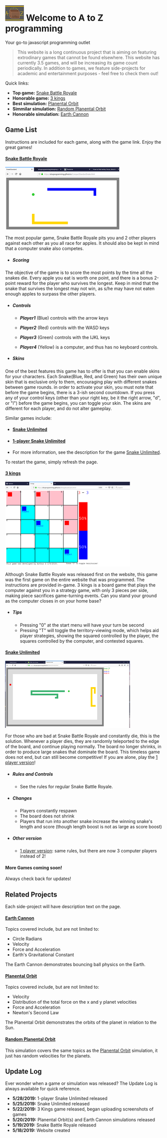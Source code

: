# ![alt text](WebsiteLogo2.png "Logo") Welcome to A to Z programming

Your go-to javascript programming outlet
> This website is a long continuous project that is aiming on featuring extrodinary games that cannot be found elsewhere. This website has currently 3.5 games, and will be increasing its game count periodically. In addition to games, we feature side-projects for academic and entertainment purposes - feel free to check them out!

Quick links: 
  - **Top game:** [Snake Battle Royale](./CompactStandardSnake.html)
  - **Honorable game:** [3 kings](./3kingsBoardGame.html)
  - **Best simulation:** [Planental Orbit](./Physics2.html)
  - **Simmilar simulation:** [Random Planental Orbit](./Physics2rand.html)
  - **Honorable simulation:** [Earth Cannon](./Physics.html)

## Game List

Instructions are included for each game, along with the game link. Enjoy the great games!

#### [Snake Battle Royale](./CompactStandardSnake.html)
![alt text](SnakeScreenshot.png "Snake")

The most popular game, Snake Battle Royale pits you and 2 other players against each other as you all race for apples. It should also be kept in mind that a computer snake also competes.
  * ##### Scoring
The objective of the game is to score the most points by the time all the snakes die. Every apple you eat is worth one point, and there is a bonus 2-point reward for the player who survives the longest. Keep in mind that the snake that survives the longest may not win, as s/he may have not eaten enough apples to surpass the other players.
  * ##### Controls
       * _**Player1**_ (Blue) controls with the arrow keys

       * _**Player2**_ (Red) controls with the WASD keys

       * _**Player3**_ (Green) controls with the IJKL keys

       * _**Player4**_ (Yellow) is a computer, and thus has no keyboard controls.
  * ##### Skins
One of the best features this game has to offer is that you can enable skins for your characters. Each Snake(Blue, Red, and Green) has their own unique skin that is exclusive only to them, encouraging play with different snakes between game rounds. in order to activate your skin, you must note that before the game begins, there is a 3-ish second countdown. If you press any of your control keys (other than your right key, be it the right arrow, "d", or "l") before the game begins, you can toggle your skin. The skins are different for each player, and do not alter gameplay.

Similar games include:
  * #### [Snake Unlimited](./SnakeUnlimited.html)
  * #### [1-player Snake Unlimited](./SnakeUnlimited.html)
  * For more information, see the description for the game [Snake Unlimited](./SnakeUnlimited.html).

To restart the game, simply refresh the page.

#### [3 kings](./3kingsBoardGame.html)
![alt text](3Kings.png "3kings")

Although Snake Battle Royale was released first on the website, this game was the first game on the entire website that was programmed. The instructions are provided in-game. 3 kings is a board game that plays the computer against you in a strategy game, with only 3 pieces per side, making piece sacrifices game-turning events. Can you stand your ground as the computer closes in on your home base?
  * ##### Tips
    * Pressing "0" at the start menu will have your turn be second
    * Pressing "T" will toggle the territory-viewing mode, which helps aid player strategies, showing the squared controlled by the player, the squares controlled by the computer, and contested squares.

#### [Snake Unlimited](./SnakeUnlimited.html)
![alt text](SU-Screenshot.png "Snake unlimited")

For those who are bad at Snake Battle Royale and constantly die, this is the solution. Whenever a player dies, they are randomly teleported to the edge of the board, and continue playing normally. The board no longer shrinks, in order to produce large snakes that dominate the board. This timeless game does not end, but can still become competitive! If you are alone, play the [1 player version](./SnakeUnlimitedAI.html)!
  * ##### Rules and Controls
    * See the rules for regular Snake Battle Royale.
  * ##### Changes
    * Players constantly respawn
    * The board does not shrink
    * Players that run into another snake increase the winning snake's length and score (though length boost is not as large as score boost)
  * ##### Other version
    * [1 player version](./SnakeUnlimitedAI.html): same rules, but there are now 3 computer players instead of 2!

#### More Games coming soon!

Always check back for updates!

## Related Projects

Each side-project will have description text on the page.

#### [Earth Cannon](./Physics.html)
Topics covered include, but are not limited to:
  - Circle Radians
  - Velocity
  - Force and Acceleration
  - Earth's Gravitational Constant

The Earth Cannon demonstrates bouncing ball physics on the Earth.
#### [Planental Orbit](./Physics2.html)
Topics covered include, but are not limited to:
  - Velocity
  - Distribution of the total force on the x and y planet velocities
  - Force and Acceleration
  - Newton's Second Law
  
The Planental Orbit demonstrates the orbits of the planet in relation to the Sun.
#### [Random Planental Orbit](./Physics2rand.html)
This simulation covers the same topics as the [Planental Orbit](./Physics2.html) simulation, it just has random velocities for the planets.

## Update Log

Ever wonder when a game or simulation was released? The Update Log is always available for quick reference.
  - **5/28/2019:** 1-player Snake Unlimited released
  - **5/25/2019:** Snake Unlimited released
  - **5/22/2019:** 3 Kings game released, began uploading screenshots of games
  - **5/20/2019:** Planental Orbit(s) and Earth Cannon simulations released
  - **5/19/2019:** Snake Battle Royale released
  - **5/18/2019:** Website created
